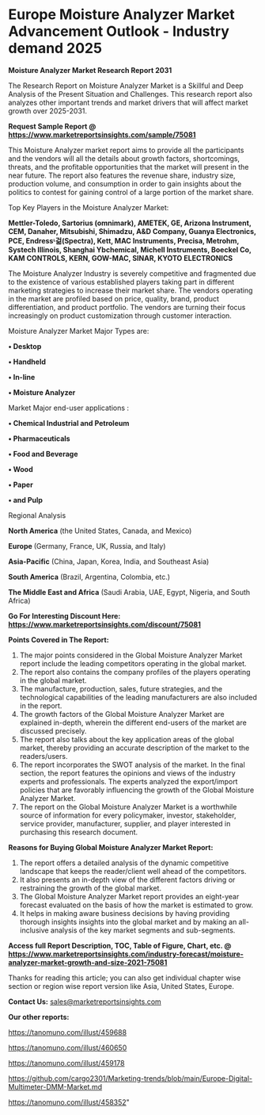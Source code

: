  # Europe Moisture Analyzer Market Advancement Outlook - Industry demand 2025

<strong>Moisture Analyzer Market Research Report 2031</strong>

The Research Report on Moisture Analyzer Market is a Skillful and Deep Analysis of the Present Situation and Challenges. This research report also analyzes other important trends and market drivers that will affect market growth over 2025-2031.

<strong>Request Sample Report @ <a href=https://www.marketreportsinsights.com/sample/75081>https://www.marketreportsinsights.com/sample/75081</a></strong>

This Moisture Analyzer market report aims to provide all the participants and the vendors will all the details about growth factors, shortcomings, threats, and the profitable opportunities that the market will present in the near future. The report also features the revenue share, industry size, production volume, and consumption in order to gain insights about the politics to contest for gaining control of a large portion of the market share.

Top Key Players in the Moisture Analyzer Market:

<strong>Mettler-Toledo, Sartorius (omnimark), AMETEK, GE, Arizona Instrument, CEM, Danaher, Mitsubishi, Shimadzu, A&D Company, Guanya Electronics, PCE, Endressᶫ걺(Spectra), Kett, MAC Instruments, Precisa, Metrohm, Systech Illinois, Shanghai Ybchemical, Michell Instruments, Boeckel Co, KAM CONTROLS, KERN, GOW-MAC, SINAR, KYOTO ELECTRONICS</strong>

The Moisture Analyzer Industry is severely competitive and fragmented due to the existence of various established players taking part in different marketing strategies to increase their market share. The vendors operating in the market are profiled based on price, quality, brand, product differentiation, and product portfolio. The vendors are turning their focus increasingly on product customization through customer interaction.

Moisture Analyzer Market Major Types are:

<strong>• Desktop

• Handheld

• In-line

• Moisture Analyzer</strong>

Market Major end-user applications :

<strong>• Chemical Industrial and Petroleum

• Pharmaceuticals

• Food and Beverage

• Wood

• Paper

• and Pulp</strong>

Regional Analysis

</u><strong><b>North America</b></strong> (the United States, Canada, and Mexico)

<strong><b>Europe </b></strong>(Germany, France, UK, Russia, and Italy)

<strong><b>Asia-Pacific</b></strong> (China, Japan, Korea, India, and Southeast Asia)

<strong><b>South America</b></strong> (Brazil, Argentina, Colombia, etc.)

<strong><b>The Middle East and Africa</b></strong> (Saudi Arabia, UAE, Egypt, Nigeria, and South Africa)

<strong>Go For Interesting Discount Here: <a href=https://www.marketreportsinsights.com/discount/75081>https://www.marketreportsinsights.com/discount/75081</a></strong>

<strong>Points Covered in The Report:</strong>
<ol>
  <li>The major points considered in the Global Moisture Analyzer Market report include the leading competitors operating in the global market.</li>
  <li>The report also contains the company profiles of the players operating in the global market.</li>
  <li>The manufacture, production, sales, future strategies, and the technological capabilities of the leading manufacturers are also included in the report.</li>
  <li>The growth factors of the Global Moisture Analyzer Market are explained in-depth, wherein the different end-users of the market are discussed precisely.</li>
  <li>The report also talks about the key application areas of the global market, thereby providing an accurate description of the market to the readers/users.</li>
  <li>The report incorporates the SWOT analysis of the market. In the final section, the report features the opinions and views of the industry experts and professionals. The experts analyzed the export/import policies that are favorably influencing the growth of the Global Moisture Analyzer Market.</li>
  <li>The report on the Global Moisture Analyzer Market is a worthwhile source of information for every policymaker, investor, stakeholder, service provider, manufacturer, supplier, and player interested in purchasing this research document.</li>
</ol>
<strong>Reasons for Buying Global Moisture Analyzer Market Report:</strong>

<ol>
  <li>The report offers a detailed analysis of the dynamic competitive landscape that keeps the reader/client well ahead of the competitors.</li>
  <li>It also presents an in-depth view of the different factors driving or restraining the growth of the global market.</li>
  <li>The Global Moisture Analyzer Market report provides an eight-year forecast evaluated on the basis of how the market is estimated to grow.</li>
  <li>It helps in making aware business decisions by having providing thorough insights insights into the global market and by making an all-inclusive analysis of the key market segments and sub-segments.</li>
</ol>
<strong>Access full Report Description, TOC, Table of Figure, Chart, etc. @ <a href=https://www.marketreportsinsights.com/industry-forecast/moisture-analyzer-market-growth-and-size-2021-75081>https://www.marketreportsinsights.com/industry-forecast/moisture-analyzer-market-growth-and-size-2021-75081</a></strong>


Thanks for reading this article; you can also get individual chapter wise section or region wise report version like Asia, United States, Europe.

<strong>Contact Us:</strong>
sales@marketreportsinsights.com

<strong>Our other reports:</strong>

<a href=https://tanomuno.com/illust/459688>https://tanomuno.com/illust/459688</a>

<a href=https://tanomuno.com/illust/460650>https://tanomuno.com/illust/460650</a>

<a href=https://tanomuno.com/illust/459178>https://tanomuno.com/illust/459178</a>

<a href=https://github.com/cargo2301/Marketing-trends/blob/main/Europe-Digital-Multimeter-DMM-Market.md>https://github.com/cargo2301/Marketing-trends/blob/main/Europe-Digital-Multimeter-DMM-Market.md</a>

<a href=https://tanomuno.com/illust/458352>https://tanomuno.com/illust/458352</a>"
